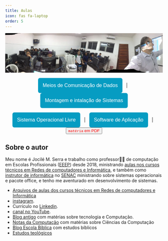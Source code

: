 ```yaml
---
title: Aulas
icon: fas fa-laptop
order: 5
---
```

![Aulas](/assets/img/aula.jpeg)

<div align="center">

<a href="https://jocile.com/categories/meios-de-comunica%C3%A7%C3%A3o/"><button style="background: #069cc2; border-radius: 6px; padding: 15px; cursor: pointer; color: #fff; border: none; font-size: 16px;">Meios de Comunicação de Dados</button></a> &#xa0; | &#xa0;
<a href="https://jocile.com/categories/sistema-operacional-livre/"><button style="background: #069cc2; border-radius: 6px; padding: 15px; cursor: pointer; color: #fff; border: none; font-size: 16px;">Montagem e intalação de Sistemas</button></a>  

<a href="https://jocile.com/categories/montagem-e-instala%C3%A7%C3%A3o-de-sistemas/"><button style="background: #069cc2; border-radius: 6px; padding: 15px; cursor: pointer; color: #fff; border: none; font-size: 16px;">Sistema Operacional Livre</button></a> &#xa0; | &#xa0;
<a href="https://jocile.com/categories/software-de-aplica%C3%A7%C3%A3o/"><button style="background: #069cc2; border-radius: 6px; padding: 15px; cursor: pointer; color: #fff; border: none; font-size: 16px;">Software de Aplicação</button></a> &#xa0; | &#xa0;
<a><button name="button" style = "color: red" onclick="https://github.com/jocile/redes-de-computadores">`matéria` em PDF</button></a>

</div>

## Sobre o autor

Meu nome é Jocilé M. Serra e trabalho como professor👨‍🏫 de computação em Escolas Profissionais ([EEEP](https://www.ceara.gov.br/2018/03/16/ceara-comemora-10-anos-das-escolas-estaduais-de-educacao-profissional/)) desde 2018, ministrando [aulas nos cursos técnicos em Redes de computadores e Informática](https://aulas.jocile.com/), e também como [instrutor de informática](https://senac.jocile.com/) no [SENAC](https://cursos.ce.senac.br/) ministrando sobre sistemas operacionais e pacote office, e tenho me aventurado em desenvolvimento de sistemas.

- [Arquivos de aulas dos cursos técnicos em Redes de computadores e Informática](https://aulas.jocile.com/)
- [instagram](https://www.instagram.com/jocileserra/).
- Currículo no [Linkedin](https://www.linkedin.com/in/jocil%C3%A9-serra-56298838/).
- [canal no YouTube](https://www.youtube.com/channel/UC4YYb0PmbcHJJgEX-fkoutg).
- [Blog antigo](http://programandopc.blogspot.com/) com matérias sobre tecnologia e Computação.
- [Notas da Computação](https://sites.google.com/a/cienciasdacomputacao.org/jocile/Home) com matérias sobre Ciências da Computação
- [Blog Escola Bíblica](http://teologosinta.blogspot.com/) com estudos bíblicos
- [Estudos teológicos](https://jocile.com/teologia/)
